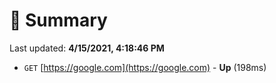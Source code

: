 # 📖 Summary
Last updated: **4/15/2021, 4:18:46 PM**

- `GET` [https://google.com](https://google.com) - **Up** (198ms)
